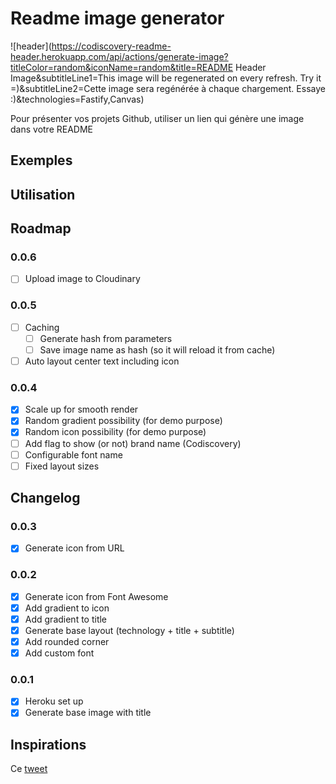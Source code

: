# Readme image generator

![header](https://codiscovery-readme-header.herokuapp.com/api/actions/generate-image?titleColor=random&iconName=random&title=README Header Image&subtitleLine1=This image will be regenerated on every refresh. Try it =)&subtitleLine2=Cette image sera regénérée à chaque chargement. Essaye :)&technologies=Fastify,Canvas)

Pour présenter vos projets Github, utiliser un lien qui génère une image dans votre README

## Exemples

## Utilisation

## Roadmap

### 0.0.6

- [ ] Upload image to Cloudinary

### 0.0.5

- [ ] Caching
  - [ ] Generate hash from parameters
  - [ ] Save image name as hash (so it will reload it from cache)
- [ ] Auto layout center text including icon

### 0.0.4

- [x] Scale up for smooth render
- [x] Random gradient possibility (for demo purpose)
- [x] Random icon possibility (for demo purpose)
- [ ] Add flag to show (or not) brand name (Codiscovery)
- [ ] Configurable font name
- [ ] Fixed layout sizes

## Changelog

### 0.0.3

- [x] Generate icon from URL

### 0.0.2

- [x] Generate icon from Font Awesome
- [x] Add gradient to icon
- [x] Add gradient to title
- [x] Generate base layout (technology + title + subtitle)
- [x] Add rounded corner
- [x] Add custom font

### 0.0.1

- [x] Heroku set up
- [x] Generate base image with title

## Inspirations

Ce [tweet](https://twitter.com/ospfranco/status/1516658032784166912)
